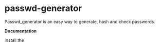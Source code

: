 # passwd-generator

Passwd_generator is an easy way to generate, hash and check passwords.

**Documentation**

Install the


